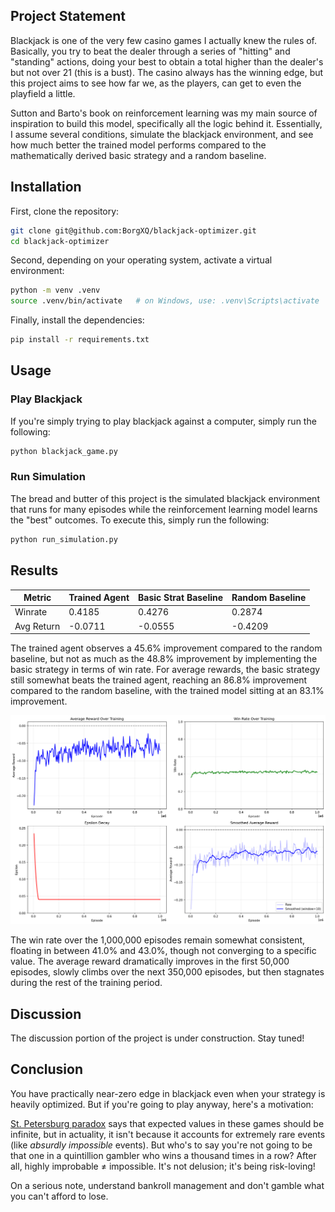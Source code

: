 ## Project Statement

Blackjack is one of the very few casino games I actually knew the rules of. Basically, you try to beat the dealer through a series of "hitting" and "standing" actions, doing your best to obtain a total higher than the dealer's but not over 21 (this is a bust). The casino always has the winning edge, but this project aims to see how far we, as the players, can get to even the playfield a little.

Sutton and Barto's book on reinforcement learning was my main source of inspiration to build this model, specifically all the logic behind it. Essentially, I assume several conditions, simulate the blackjack environment, and see how much better the trained model performs compared to the mathematically derived basic strategy and a random baseline.

## Installation

First, clone the repository:

```bash
git clone git@github.com:BorgXQ/blackjack-optimizer.git
cd blackjack-optimizer
```
Second, depending on your operating system, activate a virtual environment:

```bash
python -m venv .venv
source .venv/bin/activate   # on Windows, use: .venv\Scripts\activate
```

Finally, install the dependencies:

```bash
pip install -r requirements.txt
```

## Usage

### Play Blackjack

If you're simply trying to play blackjack against a computer, simply run the following:

```bash
python blackjack_game.py
```

### Run Simulation

The bread and butter of this project is the simulated blackjack environment that runs for many episodes while the reinforcement learning model learns the "best" outcomes. To execute this, simply run the following:

```bash
python run_simulation.py
```

## Results

| **Metric** | **Trained Agent** | **Basic Strat Baseline** | **Random Baseline** |
|-----------|------|-------------|---------|
| Winrate | 0.4185 | 0.4276 | 0.2874 |
| Avg Return | -0.0711 | -0.0555 | -0.4209 |

The trained agent observes a 45.6% improvement compared to the random baseline, but not as much as the 48.8% improvement by implementing the basic strategy in terms of win rate. For average rewards, the basic strategy still somewhat beats the trained agent, reaching an 86.8% improvement compared to the random baseline, with the trained model sitting at an 83.1% improvement.

<img src="raw/training_progress.png" alt="Plots for rewards, winrate, and epsilon decay over 1 mil episodes" width="600" style="text-align: center;"> <br>

The win rate over the 1,000,000 episodes remain somewhat consistent, floating in between 41.0% and 43.0%, though not converging to a specific value. The average reward dramatically improves in the first 50,000 episodes, slowly climbs over the next 350,000 episodes, but then stagnates during the rest of the training period.

## Discussion

The discussion portion of the project is under construction. Stay tuned!

## Conclusion

You have practically near-zero edge in blackjack even when your strategy is heavily optimized. But if you're going to play anyway, here's a motivation:

[St. Petersburg paradox](https://en.wikipedia.org/wiki/St._Petersburg_paradox) says that expected values in these games should be infinite, but in actuality, it isn't because it accounts for extremely rare events (like *absurdly impossible* events). But who's to say you're not going to be that one in a quintillion gambler who wins a thousand times in a row? After all, highly improbable ≠ impossible. It's not delusion; it's being risk-loving!

On a serious note, understand bankroll management and don't gamble what you can't afford to lose.